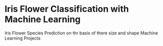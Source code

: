 # Iris Flower Classification with Machine Learning
Iris Flower Species Prediction on thr basis of there size and shape
Machine Learning Projects
